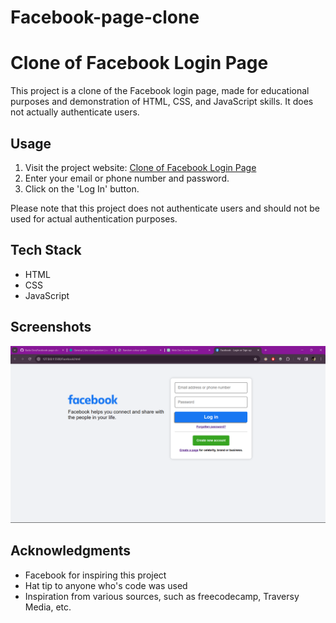 # Facebook-page-clone
# Clone of Facebook Login Page

This project is a clone of the Facebook login page, made for educational purposes and demonstration of HTML, CSS, and JavaScript skills. It does not actually authenticate users.


## Usage

1. Visit the project website: [Clone of Facebook Login Page](https://www.example.com)
2. Enter your email or phone number and password.
3. Click on the 'Log In' button.

Please note that this project does not authenticate users and should not be used for actual authentication purposes.

## Tech Stack

- HTML
- CSS
- JavaScript

## Screenshots

![Alt text](image.png)


## Acknowledgments

- Facebook for inspiring this project
- Hat tip to anyone who's code was used
- Inspiration from various sources, such as freecodecamp, Traversy Media, etc.